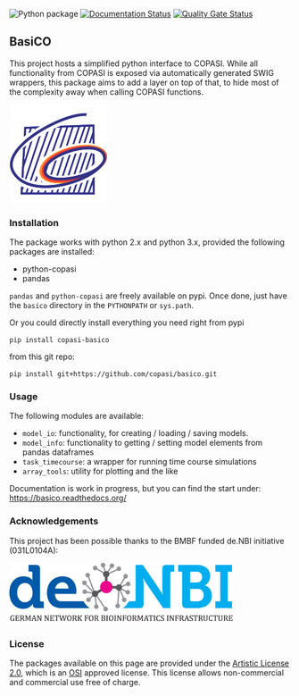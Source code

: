 ![Python package](https://github.com/copasi/basico/workflows/Python%20package/badge.svg) [![Documentation Status](https://readthedocs.org/projects/basico/badge/?version=latest)](https://basico.readthedocs.io/en/latest/?badge=latest) [![Quality Gate Status](https://sonarcloud.io/api/project_badges/measure?project=copasi_basico&metric=alert_status)](https://sonarcloud.io/dashboard?id=copasi_basico)

## BasiCO
This project hosts a simplified python interface to COPASI. While all functionality from COPASI is exposed via automatically generated SWIG wrappers, this package aims to add a layer on top of that, to hide most of the complexity away when calling COPASI functions.   

![COPASI Logo](./docs/_static/COPASI_Conly_176x176.png)  

### Installation
The package works with python 2.x and python 3.x, provided the following packages are installed: 

* python-copasi
* pandas

`pandas` and `python-copasi` are freely available on pypi. Once done, just have the `basico` directory in the `PYTHONPATH` or `sys.path`.

Or you could directly install everything you need right from pypi 

    pip install copasi-basico

from this git repo:

    pip install git+https://github.com/copasi/basico.git

### Usage

The following modules are available: 

* `model_io`: functionality, for creating / loading / saving models.
* `model_info`: functionality to getting / setting model elements from pandas dataframes  
* `task_timecourse`: a wrapper for running time course simulations
* `array_tools`: utility for plotting and the like

Documentation is work in progress, but you can find the start under: 
<https://basico.readthedocs.org/>

### Acknowledgements
This project has been possible thanks to the BMBF funded de.NBI initiative (031L0104A):

![de.NBI logo](./docs/_static/deNBI_logo.jpg)

### License

The packages available on this page are provided under the 
[Artistic License 2.0](http://copasi.org/Download/License/), 
which is an [OSI](http://www.opensource.org/) approved license. This license 
allows non-commercial and commercial use free of charge.
 

